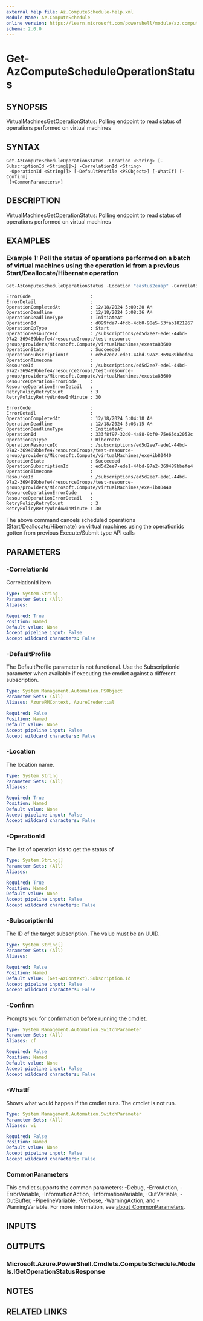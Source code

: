 ```yaml
---
external help file: Az.ComputeSchedule-help.xml
Module Name: Az.ComputeSchedule
online version: https://learn.microsoft.com/powershell/module/az.computeschedule/get-azcomputescheduleoperationstatus
schema: 2.0.0
---
```


# Get-AzComputeScheduleOperationStatus

## SYNOPSIS
VirtualMachinesGetOperationStatus: Polling endpoint to read status of operations performed on virtual machines

## SYNTAX

```
Get-AzComputeScheduleOperationStatus -Location <String> [-SubscriptionId <String[]>] -CorrelationId <String>
 -OperationId <String[]> [-DefaultProfile <PSObject>] [-WhatIf] [-Confirm]
 [<CommonParameters>]
```

## DESCRIPTION
VirtualMachinesGetOperationStatus: Polling endpoint to read status of operations performed on virtual machines

## EXAMPLES

### Example 1: Poll the status of operations performed on a batch of virtual machines using the operation id from a previous Start/Deallocate/Hibernate operation
```powershell
Get-AzComputeScheduleOperationStatus -Location "eastus2euap" -Correlationid "bbb34b32-0ca1-473f-b53d-d06148d0d1fa" -OperationId "d099fda7-4fdb-4db0-98e5-53fab1821267","333f8f97-32d0-4a88-9bf0-75e65da2052c" -SubscriptionId "ed5d2ee7-ede1-44bd-97a2-369489bbefe4" | Format-List
```

```output
ErrorCode                      :
ErrorDetail                    :
OperationCompletedAt           : 12/18/2024 5:09:20 AM
OperationDeadline              : 12/18/2024 5:08:36 AM
OperationDeadlineType          : InitiateAt
OperationId                    : d099fda7-4fdb-4db0-98e5-53fab1821267
OperationOpType                : Start
OperationResourceId            : /subscriptions/ed5d2ee7-ede1-44bd-97a2-369489bbefe4/resourceGroups/test-resource-group/providers/Microsoft.Compute/virtualMachines/exesta83600
OperationState                 : Succeeded
OperationSubscriptionId        : ed5d2ee7-ede1-44bd-97a2-369489bbefe4
OperationTimezone              :
ResourceId                     : /subscriptions/ed5d2ee7-ede1-44bd-97a2-369489bbefe4/resourceGroups/test-resource-group/providers/Microsoft.Compute/virtualMachines/exesta83600
ResourceOperationErrorCode     :
ResourceOperationErrorDetail   :
RetryPolicyRetryCount          : 3
RetryPolicyRetryWindowInMinute : 30

ErrorCode                      :
ErrorDetail                    :
OperationCompletedAt           : 12/18/2024 5:04:18 AM
OperationDeadline              : 12/18/2024 5:03:15 AM
OperationDeadlineType          : InitiateAt
OperationId                    : 333f8f97-32d0-4a88-9bf0-75e65da2052c
OperationOpType                : Hibernate
OperationResourceId            : /subscriptions/ed5d2ee7-ede1-44bd-97a2-369489bbefe4/resourceGroups/test-resource-group/providers/Microsoft.Compute/virtualMachines/exeHib80440
OperationState                 : Succeeded
OperationSubscriptionId        : ed5d2ee7-ede1-44bd-97a2-369489bbefe4
OperationTimezone              :
ResourceId                     : /subscriptions/ed5d2ee7-ede1-44bd-97a2-369489bbefe4/resourceGroups/test-resource-group/providers/Microsoft.Compute/virtualMachines/exeHib80440
ResourceOperationErrorCode     :
ResourceOperationErrorDetail   :
RetryPolicyRetryCount          : 3
RetryPolicyRetryWindowInMinute : 30
```

The above command cancels scheduled operations (Start/Deallocate/Hibernate) on virtual machines using the operationids gotten from previous Execute/Submit type API calls

## PARAMETERS

### -CorrelationId
CorrelationId item

```yaml
Type: System.String
Parameter Sets: (All)
Aliases:

Required: True
Position: Named
Default value: None
Accept pipeline input: False
Accept wildcard characters: False
```

### -DefaultProfile
The DefaultProfile parameter is not functional.
Use the SubscriptionId parameter when available if executing the cmdlet against a different subscription.

```yaml
Type: System.Management.Automation.PSObject
Parameter Sets: (All)
Aliases: AzureRMContext, AzureCredential

Required: False
Position: Named
Default value: None
Accept pipeline input: False
Accept wildcard characters: False
```

### -Location
The location name.

```yaml
Type: System.String
Parameter Sets: (All)
Aliases:

Required: True
Position: Named
Default value: None
Accept pipeline input: False
Accept wildcard characters: False
```

### -OperationId
The list of operation ids to get the status of

```yaml
Type: System.String[]
Parameter Sets: (All)
Aliases:

Required: True
Position: Named
Default value: None
Accept pipeline input: False
Accept wildcard characters: False
```

### -SubscriptionId
The ID of the target subscription.
The value must be an UUID.

```yaml
Type: System.String[]
Parameter Sets: (All)
Aliases:

Required: False
Position: Named
Default value: (Get-AzContext).Subscription.Id
Accept pipeline input: False
Accept wildcard characters: False
```

### -Confirm
Prompts you for confirmation before running the cmdlet.

```yaml
Type: System.Management.Automation.SwitchParameter
Parameter Sets: (All)
Aliases: cf

Required: False
Position: Named
Default value: None
Accept pipeline input: False
Accept wildcard characters: False
```

### -WhatIf
Shows what would happen if the cmdlet runs.
The cmdlet is not run.

```yaml
Type: System.Management.Automation.SwitchParameter
Parameter Sets: (All)
Aliases: wi

Required: False
Position: Named
Default value: None
Accept pipeline input: False
Accept wildcard characters: False
```

### CommonParameters
This cmdlet supports the common parameters: -Debug, -ErrorAction, -ErrorVariable, -InformationAction, -InformationVariable, -OutVariable, -OutBuffer, -PipelineVariable, -Verbose, -WarningAction, and -WarningVariable. For more information, see [about_CommonParameters](http://go.microsoft.com/fwlink/?LinkID=113216).

## INPUTS

## OUTPUTS

### Microsoft.Azure.PowerShell.Cmdlets.ComputeSchedule.Models.IGetOperationStatusResponse

## NOTES

## RELATED LINKS
